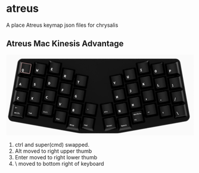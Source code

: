 # atreus
A place Atreus keymap json files for chrysalis
## Atreus Mac Kinesis Advantage
![Image of Mac Kinesis Advantage layout](https://github.com/msdisme/atreus/blob/main/mackinesisadvantage.jpg)
1. ctrl and super(cmd) swapped.
2. Alt moved to right upper thumb
3. Enter moved to right lower thumb
4. \ moved to bottom right of keyboard

